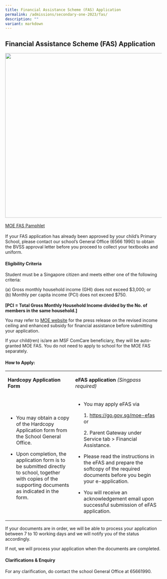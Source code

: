 ```yaml
---
title: Financial Assistance Scheme (FAS) Application
permalink: /admissions/secondary-one-2023/fas/
description: ""
variant: markdown
---
```

<h2>Financial Assistance Scheme (FAS) Application</h2><div class="isomer-image-wrapper"><img height="529" width="643" src="https://lh7-us.googleusercontent.com/fR1BG3mqtA7D7Cs59_Q_K2NTodJCF22BHUIdJ5mrkh6iKHVxRtwNqpYOp4NxZhyjcxflr50K7WAVzDZ0mKwnyA5D2vNdJSEHox-5Yw1k4k3UVYwUMiMpJkQk0Ceykr0JiDfgPJPu-q_D"></div>
<br><a href="/files/Sec 1 Registration/MOE_FAS_pamphlet.pdf" rel="noopener noreferrer nofollow" target="_blank">MOE FAS Pamphlet</a><br>
<br> If your FAS application has already been approved by your child’s Primary School, please contact our school’s General Office (6566 1990) to obtain the BVSS approval letter before you proceed to collect your textbooks and uniform. 
<h4>Eligibility Criteria</h4>
Student must be a Singapore citizen and meets either one of the following criteria:<br>
<p>(a) Gross monthly household income (GHI) does not exceed $3,000; or<br>
(b) Monthly per capita income (PCI) does not exceed $750.<br>
<br><strong>[PCI = Total Gross Monthly Household Income divided by the No. of members in the same household.]</strong>
</p><p>You may refer to <a href="https://www.moe.gov.sg/news/press-releases/20221014-more-than-10000-students-to-benefit-from-revised-income-criteria-for-moe-financial-assistance-schemes-and-increased-ite-bursary-quanta" rel="noopener noreferrer nofollow" target="_blank">MOE website</a> for the press release on the revised income ceiling and enhanced subsidy for financial assistance before submitting your application.
</p><p>If your child(ren) is/are an MSF ComCare beneficiary, they will be auto-granted MOE FAS. You do not need to apply to school for the MOE FAS separately.</p>
<h4>How to Apply:</h4>
<table><tbody><tr><td rowspan="1" colspan="1"><p><strong>Hardcopy Application Form&nbsp;</strong></p></td><td rowspan="1" colspan="1"><p><strong>eFAS application </strong><em>(Singpass required)</em></p></td></tr><tr><td rowspan="1" colspan="1"><ul><li><p>You may obtain a copy of the Hardcopy Application form from the School General Office.</p></li></ul><ul><li><p>Upon completion, the application form is to be submitted directly to school, together with copies of the supporting documents as indicated in the form.</p></li></ul></td><td rowspan="1" colspan="1"><ul data-tight="true" class="tight"><li><p>You may apply eFAS via&nbsp;</p><p>1. <a href="https://go.gov.sg/moe-efas" rel="noopener noreferrer nofollow" target="_blank">https://go.gov.sg/moe-efas</a> or</p><p>2. Parent Gateway under Service tab &gt; Financial Assistance.</p><p></p></li><li><p>Please read the instructions in the eFAS and prepare the softcopy of the required documents before you begin your e-application.</p></li><li><p>You will receive an acknowledgement email upon successful submission of eFAS application.</p></li></ul></td></tr></tbody></table>
<p>If your documents are in order, we will be able to process your application between 7 to 10 working days and we will notify you of the status accordingly.&nbsp;</p>If not, we will process your application when the documents are completed.<br>
<h4><strong>Clarifications &amp; Enquiry</strong></h4>For any clarification, do contact the school General Office at 65661990.